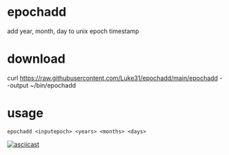 # epochadd

add year, month, day to unix epoch timestamp

# download
curl https://raw.githubusercontent.com/Luke31/epochadd/main/epochadd --output ~/bin/epochadd

# usage
```
epochadd <inputepoch> <years> <months> <days>
```

[![asciicast](https://asciinema.org/a/i1Csv27G94PjQuHxKNAohbVb5.svg)](https://asciinema.org/a/i1Csv27G94PjQuHxKNAohbVb5)
